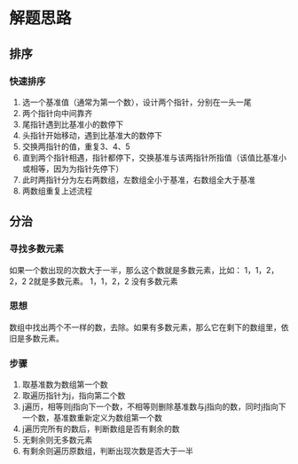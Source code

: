 # 解题思路

## 排序

### 快速排序

  1. 选一个基准值（通常为第一个数），设计两个指针，分别在一头一尾
  2. 两个指针向中间靠齐
  3. 尾指针遇到比基准小的数停下
  4. 头指针开始移动，遇到比基准大的数停下
  5. 交换两指针的值，重复3、4、5
  6. 直到两个指针相遇，指针都停下，交换基准与该两指针所指值（该值比基准小或相等，因为为指针先停下）
  7. 此时两指针分为左右两数组，左数组全小于基准，右数组全大于基准
  8. 两数组重复上述流程

## 分治

### 寻找多数元素

  如果一个数出现的次数大于一半，那么这个数就是多数元素，比如：
  1，1，2，2，2  2就是多数元素。  1，1，2，2  没有多数元素

### 思想

  数组中找出两个不一样的数，去除。如果有多数元素，那么它在剩下的数组里，依旧是多数元素。

### 步骤

  1. 取基准数为数组第一个数
  2. 取遍历指针为j，指向第二个数
  3. j遍历，相等则j指向下一个数，不相等则删除基准数与j指向的数，同时j指向下一个数，基准数重新定义为数组第一个数
  4. j遍历完所有的数后，判断数组是否有剩余的数
  5. 无剩余则无多数元素
  6. 有剩余则遍历原数组，判断出现次数是否大于一半
